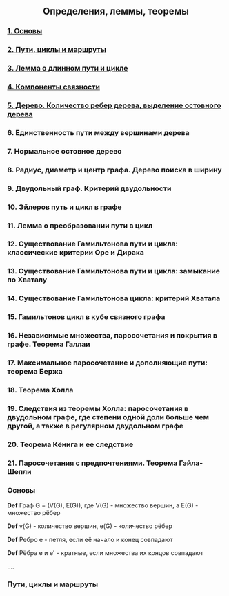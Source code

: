 <center><h2>Определения, леммы, теоремы</h2></center>

### [1. Основы](#basics)

### [2. Пути, циклы и маршруты](#pathes)

### [3. Лемма о длинном пути и цикле](#long_path)

### [4. Компоненты связности](#connectivity)

### [5. Дерево. Количество ребер дерева, выделение остовного дерева](#trees) 

### 6. Единственность пути между вершинами дерева

### 7. Нормальное остовное дерево

### 8. Радиус, диаметр и центр графа. Дерево поиска в ширину

### 9. Двудольный граф. Критерий двудольности

### 10. Эйлеров путь и цикл в графе

### 11. Лемма о преобразовании пути в цикл

### 12. Существование Гамильтонова пути и цикла: классические критерии Оре и Дирака

### 13. Существование Гамильтонова пути и цикла: замыкание по Хваталу

### 14. Существование Гамильтонова цикла: критерий Хватала

### 15. Гамильтонов цикл в кубе связного графа

### 16. Независимые множества, паросочетания и покрытия в графе. Теорема Галлаи

### 17. Максимальное паросочетание и дополняющие пути: теорема Бержа

### 18. Теорема Холла

### 19. Следствия из теоремы Холла: паросочетания в двудольном графе, где степени одной доли больше чем другой, а также в регулярном двудольном графе

### 20. Теорема Кёнига и ее следствие

### 21. Паросочетания с предпочтениями. Теорема Гэйла-Шепли

### <a name="basics">Основы</a>

**Def** Граф G = (V(G), E(G)), где V(G) - множество вершин, а E(G) - множество рёбер

**Def** v(G) - количество вершин, e(G) - количество рёбер

**Def** Ребро e - петля, если её начало и конец совпадают

**Def** Рёбра e и e' - кратные, если множества их концов совпадают

....

### <a name="pathes">Пути, циклы и маршруты</a>


